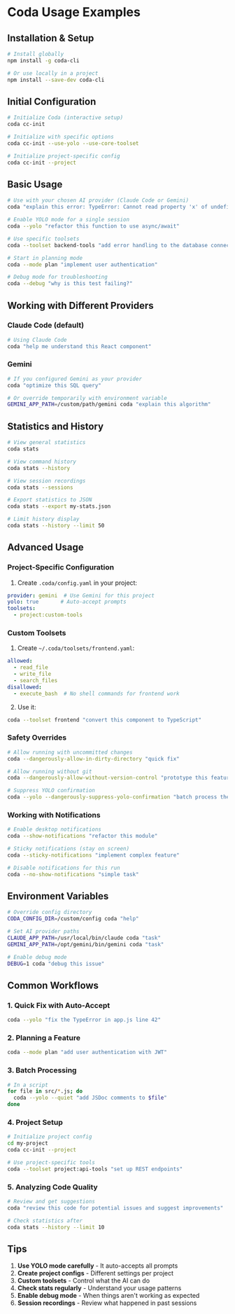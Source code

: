 # Coda Usage Examples

## Installation & Setup

```bash
# Install globally
npm install -g coda-cli

# Or use locally in a project
npm install --save-dev coda-cli
```

## Initial Configuration

```bash
# Initialize Coda (interactive setup)
coda cc-init

# Initialize with specific options
coda cc-init --use-yolo --use-core-toolset

# Initialize project-specific config
coda cc-init --project
```

## Basic Usage

```bash
# Use with your chosen AI provider (Claude Code or Gemini)
coda "explain this error: TypeError: Cannot read property 'x' of undefined"

# Enable YOLO mode for a single session
coda --yolo "refactor this function to use async/await"

# Use specific toolsets
coda --toolset backend-tools "add error handling to the database connection"

# Start in planning mode
coda --mode plan "implement user authentication"

# Debug mode for troubleshooting
coda --debug "why is this test failing?"
```

## Working with Different Providers

### Claude Code (default)
```bash
# Using Claude Code
coda "help me understand this React component"
```

### Gemini
```bash
# If you configured Gemini as your provider
coda "optimize this SQL query"

# Or override temporarily with environment variable
GEMINI_APP_PATH=/custom/path/gemini coda "explain this algorithm"
```

## Statistics and History

```bash
# View general statistics
coda stats

# View command history
coda stats --history

# View session recordings
coda stats --sessions

# Export statistics to JSON
coda stats --export my-stats.json

# Limit history display
coda stats --history --limit 50
```

## Advanced Usage

### Project-Specific Configuration

1. Create `.coda/config.yaml` in your project:
```yaml
provider: gemini  # Use Gemini for this project
yolo: true       # Auto-accept prompts
toolsets:
  - project:custom-tools
```

### Custom Toolsets

1. Create `~/.coda/toolsets/frontend.yaml`:
```yaml
allowed:
  - read_file
  - write_file
  - search_files
disallowed:
  - execute_bash  # No shell commands for frontend work
```

2. Use it:
```bash
coda --toolset frontend "convert this component to TypeScript"
```

### Safety Overrides

```bash
# Allow running with uncommitted changes
coda --dangerously-allow-in-dirty-directory "quick fix"

# Allow running without git
coda --dangerously-allow-without-version-control "prototype this feature"

# Suppress YOLO confirmation
coda --yolo --dangerously-suppress-yolo-confirmation "batch process these files"
```

### Working with Notifications

```bash
# Enable desktop notifications
coda --show-notifications "refactor this module"

# Sticky notifications (stay on screen)
coda --sticky-notifications "implement complex feature"

# Disable notifications for this run
coda --no-show-notifications "simple task"
```

## Environment Variables

```bash
# Override config directory
CODA_CONFIG_DIR=/custom/config coda "help"

# Set AI provider paths
CLAUDE_APP_PATH=/usr/local/bin/claude coda "task"
GEMINI_APP_PATH=/opt/gemini/bin/gemini coda "task"

# Enable debug mode
DEBUG=1 coda "debug this issue"
```

## Common Workflows

### 1. Quick Fix with Auto-Accept
```bash
coda --yolo "fix the TypeError in app.js line 42"
```

### 2. Planning a Feature
```bash
coda --mode plan "add user authentication with JWT"
```

### 3. Batch Processing
```bash
# In a script
for file in src/*.js; do
  coda --yolo --quiet "add JSDoc comments to $file"
done
```

### 4. Project Setup
```bash
# Initialize project config
cd my-project
coda cc-init --project

# Use project-specific tools
coda --toolset project:api-tools "set up REST endpoints"
```

### 5. Analyzing Code Quality
```bash
# Review and get suggestions
coda "review this code for potential issues and suggest improvements"

# Check statistics after
coda stats --history --limit 10
```

## Tips

1. **Use YOLO mode carefully** - It auto-accepts all prompts
2. **Create project configs** - Different settings per project
3. **Custom toolsets** - Control what the AI can do
4. **Check stats regularly** - Understand your usage patterns
5. **Enable debug mode** - When things aren't working as expected
6. **Session recordings** - Review what happened in past sessions